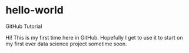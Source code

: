 # hello-world
GitHub Tutorial

Hi! This is my first time here in GitHub. Hopefully I get to use it to start on my first ever data science project sometime soon.
